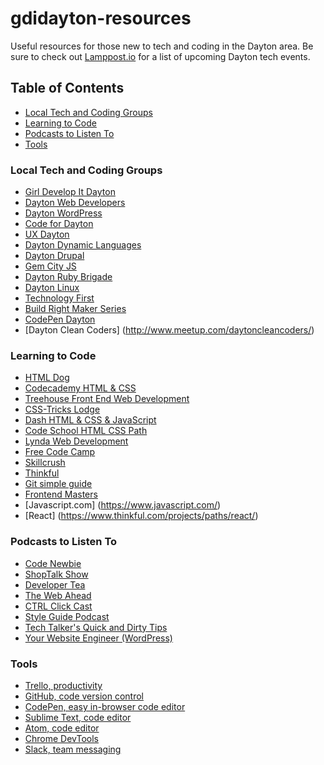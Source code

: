 # gdidayton-resources
Useful resources for those new to tech and coding in the Dayton area.
Be sure to check out [Lamppost.io](https://lamppost.io/) for a list of upcoming Dayton tech events.

## Table of Contents
  * [Local Tech and Coding Groups](#chapter-1)
  * [Learning to Code](#chapter-2)
  * [Podcasts to Listen To](#chapter-3)
  * [Tools](#chapter-4)

### Local Tech and Coding Groups <a id="chapter-1"></a>
- [Girl Develop It Dayton](www.gdidayton.com)
- [Dayton Web Developers](http://www.meetup.com/dayton-web-developers/)
- [Dayton WordPress](http://www.meetup.com/Dayton-WordPress/)
- [Code for Dayton](http://www.meetup.com/Code-for-Dayton/)
- [UX Dayton](http://www.meetup.com/UXDayton/)
- [Dayton Dynamic Languages](http://www.meetup.com/Dayton-Dynamic-Languages-User-Group/)
- [Dayton Drupal](http://www.meetup.com/drupal-dayton/)
- [Gem City JS](http://gemcityjs.com/)
- [Dayton Ruby Brigade](http://www.meetup.com/daytonrb/)
- [Dayton Linux](http://www.dma1.org/linux/)
- [Technology First](http://technologyfirst.org/)
- [Build Right Maker Series](http://buildright.io/maker-series/)
- [CodePen Dayton](http://www.meetup.com/CodePen-Dayton/)
- [Dayton Clean Coders] (http://www.meetup.com/daytoncleancoders/)

### Learning to Code <a id="chapter-2"></a>
- [HTML Dog](http://www.htmldog.com/guides)
- [Codecademy HTML & CSS](http://www.codecademy.com/tracks/web)
- [Treehouse Front End Web Development](http://teamtreehouse.com/tracks/front-end-web-development)
- [CSS-Tricks Lodge](https://css-tricks.com/lodge/)
- [Dash HTML & CSS & JavaScript](https://dash.generalassemb.ly/)
- [Code School HTML CSS Path](https://www.codeschool.com/paths/html-css)
- [Lynda Web Development](http://www.lynda.com/Web-Development-training-tutorials/1471-0.html?category=beginner_337%2chtml_224&previousCategory=50)
- [Free Code Camp](http://www.freecodecamp.com/)
- [Skillcrush](http://skillcrush.com/)
- [Thinkful](https://www.thinkful.com/)
- [Git simple guide](http://rogerdudler.github.io/git-guide/)
- [Frontend Masters](http://www.frontendmasters.com)
- [Javascript.com] (https://www.javascript.com/)
- [React] (https://www.thinkful.com/projects/paths/react/)

### Podcasts to Listen To <a id="chapter-3"></a>
- [Code Newbie](http://www.codenewbie.org/podcast)
- [ShopTalk Show](http://shoptalkshow.com/)
- [Developer Tea](https://developertea.com/)
- [The Web Ahead](http://5by5.tv/webahead)
- [CTRL Click Cast](http://ctrlclickcast.com/)
- [Style Guide Podcast](http://styleguides.io/podcast/)
- [Tech Talker's Quick and Dirty Tips](http://www.quickanddirtytips.com/tech-talker)
- [Your Website Engineer (WordPress)](http://yourwebsiteengineer.com/category/podcast/)

### Tools <a id="chapter 4"></a>
- [Trello, productivity](https://trello.com/)
- [GitHub, code version control](https://github.com/)
- [CodePen, easy in-browser code editor](http://codepen.io/)
- [Sublime Text, code editor](http://www.sublimetext.com/)
- [Atom, code editor](https://atom.io/)
- [Chrome DevTools](http://www.sublimetext.com/)
- [Slack, team messaging](https://slack.com/)
